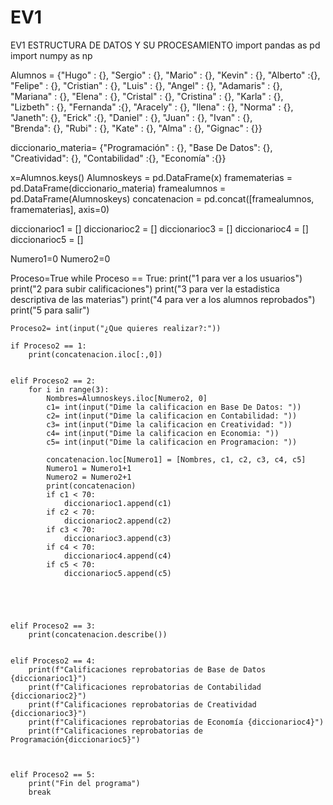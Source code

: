 # EV1
EV1 ESTRUCTURA DE DATOS Y SU PROCESAMIENTO
import pandas as pd
import numpy as np

 

Alumnos = {"Hugo" : {}, "Sergio" : {}, "Mario" : {}, "Kevin" : {}, "Alberto" :{}, \
           "Felipe" : {}, "Cristian" : {}, "Luis" : {}, "Angel" : {}, "Adamaris" : {}, \
           "Mariana" : {}, "Elena" : {}, "Cristal" : {}, "Cristina" : {}, "Karla" : {}, \
           "Lizbeth" : {}, "Fernanda" :{}, "Aracely" : {}, "Ilena" : {}, "Norma" : {}, \
           "Janeth": {}, "Erick" :{}, "Daniel" : {}, "Juan" : {}, "Ivan" : {}, \
           "Brenda": {}, "Rubi" : {}, "Kate" : {}, "Alma" : {}, "Gignac" : {}}
  
  
diccionario_materia= {"Programación" : {}, "Base De Datos": {}, "Creatividad": {}, "Contabilidad" :{}, "Economía" :{}}

 


x=Alumnos.keys()
Alumnoskeys = pd.DataFrame(x)
framematerias = pd.DataFrame(diccionario_materia)
framealumnos = pd.DataFrame(Alumnoskeys)
concatenacion = pd.concat([framealumnos, framematerias], axis=0)

 

diccionarioc1 = []
diccionarioc2 = []
diccionarioc3 = []
diccionarioc4 = []
diccionarioc5 = []

 

Numero1=0
Numero2=0

 


Proceso=True
while Proceso == True:
    print("1 para ver a los usuarios")
    print("2 para subir calificaciones")
    print("3 para ver la estadistica descriptiva de las materias")
    print("4 para ver a los alumnos reprobados")
    print("5 para salir")

 

    Proceso2= int(input("¿Que quieres realizar?:"))
   
    if Proceso2 == 1:
        print(concatenacion.iloc[:,0])
    
    
    elif Proceso2 == 2:
        for i in range(3):
            Nombres=Alumnoskeys.iloc[Numero2, 0]
            c1= int(input("Dime la calificacion en Base De Datos: "))
            c2= int(input("Dime la calificacion en Contabilidad: "))
            c3= int(input("Dime la calificacion en Creatividad: "))
            c4= int(input("Dime la calificacion en Economia: "))
            c5= int(input("Dime la calificacion en Programacion: "))
            
            concatenacion.loc[Numero1] = [Nombres, c1, c2, c3, c4, c5]
            Numero1 = Numero1+1
            Numero2 = Numero2+1
            print(concatenacion)
            if c1 < 70:
                diccionarioc1.append(c1)
            if c2 < 70:
                diccionarioc2.append(c2)
            if c3 < 70:
                diccionarioc3.append(c3)
            if c4 < 70:
                diccionarioc4.append(c4)
            if c5 < 70:
                diccionarioc5.append(c5)
                

 


    elif Proceso2 == 3:
        print(concatenacion.describe())
    
    
    elif Proceso2 == 4:
        print(f"Calificaciones reprobatorias de Base de Datos {diccionarioc1}")
        print(f"Calificaciones reprobatorias de Contabilidad {diccionarioc2}")
        print(f"Calificaciones reprobatorias de Creatividad {diccionarioc3}")
        print(f"Calificaciones reprobatorias de Economía {diccionarioc4}")
        print(f"Calificaciones reprobatorias de Programación{diccionarioc5}")
                
    
    
    elif Proceso2 == 5:
        print("Fin del programa")
        break
 
